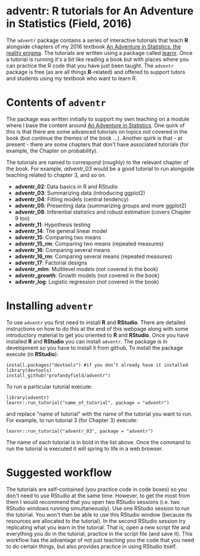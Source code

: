 # adventr: R tutorials for An Adventure in Statistics (Field, 2016)
The `adventr` package contains a series of interactive tutorials that teach **R** alongside chapters of my 2016 textbook [An Adventure in Statistics: the reality enigma](https://www.discoveringstatistics.com/books/an-adventure-in-statistics/). The tutorials are written using a package called [learnr](https://rstudio.github.io/learnr/). Once a tutorial is running it's a bit like reading a book but with places where you can practice the R code that you have just been taught. The `adventr` package is free (as are all things **R**-related) and offered to support tutors and students using my textbook who want to learn R.
 
# Contents of `adventr`

The package was written initially to support my own teaching on a module where I base the content around [An Adventure in Statistics](https://www.discoveringstatistics.com/books/an-adventure-in-statistics/). One quirk of this is that there are some advanced tutorials on topics not covered in the book (but continue the themes of the book ...). Another quirk is that - at present - there are some chapters that don't have associated tutorials (for example, the Chapter on probability).

The tutorials are named to correspond (roughly) to the relevant chapter of the book. For example, *adventr_03* would be a good tutorial to run alongside teaching related to chapter 3, and so on.

* **adventr_02**: Data basics in R and RStudio
* **adventr_03**: Summarizing data (introducing ggplot2)
* **adventr_04**: Fitting models (central tendency)
* **adventr_05**: Presenting data (summarizing groups and more ggplot2)
* **adventr_08**: Inferential statistics and robust estimation (covers Chapter 9 too)
* **adventr_11**: Hypothesis testing
* **adventr_14**: The general linear model
* **adventr_15**: Comparing two means
* **adventr_15_rm**: Comparing two means (repeated measures)
* **adventr_16**: Comparing several means
* **adventr_16_rm**: Comparing several means (repeated measures)
* **adventr_17**: Factorial designs
* **adventr_mlm**: Multilevel models (not covered in the book)
* **adventr_growth**: Growth models (not covered in the book)
* **adventr_log**: Logistic regression (not covered in the book)

# Installing `adventr`

To use `adventr` you first need to install **R** and **RStudio**. There are detailed instructions on how to do this at the end of this webpage along with some introductory material to get you oriented to **R** and **RStudio**. Once you have installed **R** and **RStudio** you can install `adventr`. The package is in development so you have to install it from github. To install the package execute (in **RStudio**):

```{r, eval = FALSE}
install.packages("devtools") #if you don’t already have it installed
library(devtools)
install_github("profandyfield/adventr")
```

To run a particular tutorial execute:

```{r, eval = FALSE}
library(adventr)
learnr::run_tutorial("name_of_tutorial", package = "adventr")
```

and replace "name of tutorial" with the name of the tutorial you want to run. For example, to run tutorial 3 (for Chapter 3) execute:

```{r, eval = FALSE}
learnr::run_tutorial("adventr_03", package = "adventr")
```

The name of each tutorial is in bold in the list above. Once the command to run the tutorial is executed it will spring to life in a web browser.

# Suggested workflow

The tutorials are self-contained (you practice code in code boxes) so you don't need to use RStudio at the same time. However, to get the most from them I would recommend that you open two RStudio sessions (i.e. two RStudio windows running simultaneously). Use one RStudio session to run the tutorial. You won't then be able to use this RStudio window (because its resources are allocated to the tutorial). In the second RStudio session try replicating what you learn in the tutorial. That is, open a new script file and everything you do in the tutorial, practice in the script file (and save it). This workflow has the advantage of not just teaching you the code that you need to do certain things, but also provides practice in using RStudio itself.
